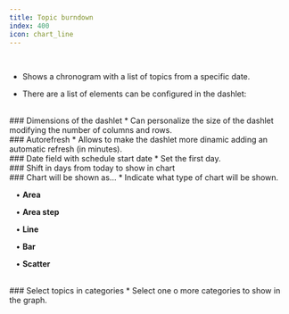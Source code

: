 ```yaml
---
title: Topic burndown
index: 400
icon: chart_line
---
```


    
<br />

* Shows a chronogram with a list of topics from a specific date.

* There are a list of elements can be configured in the dashlet:

<br />
### Dimensions of the dashlet
* Can personalize the size of the dashlet modifying the number of columns and rows.

<br />
### Autorefresh
* Allows to make the dashlet more dinamic adding an automatic refresh (in minutes).


<br />
###  Date field with schedule start date
* Set the first day.

<br />
### Shift in days from today to show in chart

<br />
### Chart will be shown as...
* Indicate what type of chart will be shown. <br />

&nbsp; &nbsp;• **Area** <br />

&nbsp; &nbsp;• **Area step** <br />

&nbsp; &nbsp;• **Line** <br />

&nbsp; &nbsp;• **Bar** <br />

&nbsp; &nbsp;• **Scatter**

<br />
### Select topics in categories
* Select one o more categories to show in the graph.